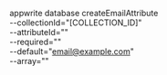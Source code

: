appwrite database createEmailAttribute \
        --collectionId="[COLLECTION_ID]" \
        --attributeId="" \
        --required="" \
        --default="email@example.com" \
        --array=""
